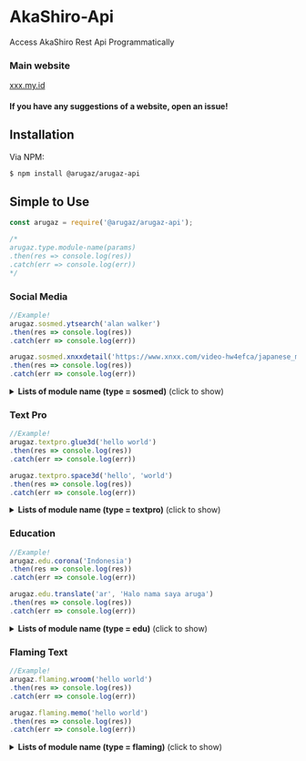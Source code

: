 # AkaShiro-Api
Access AkaShiro Rest Api Programmatically

### Main website 
[xxx.my.id](https://xxx.my.id)

#### If you have any suggestions of a website, open an issue!

## Installation

Via NPM:
```bash
$ npm install @arugaz/arugaz-api
```

## Simple to Use

```js
const arugaz = require('@arugaz/arugaz-api');

/*
arugaz.type.module-name(params)
.then(res => console.log(res))
.catch(err => console.log(err))
*/
```

### Social Media

```js
//Example!
arugaz.sosmed.ytsearch('alan walker')
.then(res => console.log(res))
.catch(err => console.log(err))

arugaz.sosmed.xnxxdetail('https://www.xnxx.com/video-hw4efca/japanese_mom_f._son_to_have_sex_with_her')
.then(res => console.log(res))
.catch(err => console.log(err))
```

<details>
  <summary><b>Lists of module name (type = sosmed)</b> (click to show)</summary>

| module name | params | thing | response | description |
| :--- | :---------- | :--- | :--- | :--- |
| ytsearch | query | youtube title | json | Youtube Search |
| ytaudio | url | youtube url | json | Get Youtube Audio |
| ytvideo | url | youtube url | json | Youtube Video |
| instagram | url | instagram url | json | Instagram Post |
| stalkig | query | instagram username | json | Instagram Profile |
| storyig | query | instagram username | json | Instagram Story |
| highlightig | query | instagram username | json | Instagram Highlight |
| tiktok | url | tiktok url | json | Tiktok Download No WM |
| twtimg | url | twitter url | json | Twitter Image |
| twtvid | url | twitter url | json | Twitter Video |
| stalktwt | query | twitter username | json | Twitter Profile |
| facebook | url | facebook url | json | Facebook Video |
| phubsearch | query | pornhub title | json | Pornhub Search |
| phubdetail | url | pornhub url | json | Pornhub Detail |
| xvidsearch | query | xvideo title | json | XVideo Search |
| xviddetail | url | xvideo url | json | XVideo Detail |
| xnxxsearch | query | xnxx title | json | Xnxx Search |
| xnxxdetail | url | xnxx url | json | Xnxx Detail |
| filmsearch | query | filmapik title | json | Movie Search |
| filmdetail | url | filmapik url | json | Movie Detail |

</details>

### Text Pro

```js
//Example!
arugaz.textpro.glue3d('hello world')
.then(res => console.log(res))
.catch(err => console.log(err))

arugaz.textpro.space3d('hello', 'world')
.then(res => console.log(res))
.catch(err => console.log(err))
```

<details>
  <summary><b>Lists of module name (type = textpro)</b> (click to show)</summary>

| module name | params | thing | response | description |
| :--- | :---------- | :--- | :--- | :--- |
| luxury | query | any text | buffer | 3D luxury gold text effect |
| text3d | query | any text | buffer | 3D gradient text effect |
| blackpink | query | any text | buffer | Blackpink logo style |
| realvintage | query | any text | buffer | realistic vintage style light bulb |
| realcloud | query | any text | buffer | realistic cloud text effect |
| sandsummer| query | any text | buffer | write in sand summer beach |
| sandwrite | query | any text | buffer | sand writing |
| sandengraved | query | any text | buffer | sand engraved 3d |
| sandsummery | query | any text | buffer | summery sand writing |
| foilballoon | query | any text | buffer | foil balloon text effect |
| glue3d | query | any text | buffer | 3D glue effect |
| space3d | query, query | any text, any text | buffer | space 3D text effect |
| metaldark | query | any text | buffer | Metal dark gold effect |
| glitchtext | query, query | any text, any text | buffer | Glitch text effect tiktok |
| stonetext | query, query | any text, any text | buffer | Stone text effect |
| neonlight | query | any text | buffer | Neon light with galaxy |
| neonnew | query | any text | buffer | Neon light Effect |
| old1917 | query | any text | buffer | 1917 Old Text effect |
| minion | query | any text | buffer | Minion text effect |
| pornhub | query, query | any text, any text | buffer | Pornhub style logo |
| holograpich | query | any text | buffer | Holograpich 3D effect |
| avengers | query, query | any text, any text | buffer | 3D Avengers Logo |
| marvel | query, query | any text, any text | buffer | Marvel studio logo |
| firework | query | any text | buffer | Firework sparkle effect |
| lavatext | query | any text | buffer | Lava text effect |
| america | query | any text | buffer | Captain America style |
| equalizer | query | any text | buffer | Rainbow equalizer effect |
| toxic | query | any text | buffer | Green Toxic Text |
| matrix | query | any text | buffer | Matrix Text Effect |
| blood | query | any text | buffer | Horror blood effect |
| thunder | query | any text | buffer | Thunder text effect |
| neon | query | any text | buffer | Neon text effect |
| bokeh | query | any text | buffer | Bokeh text effect |
| green | query | any text | buffer | Green neon style |
| glow | query | any text | buffer | Glowing text |
| water | query | any text | buffer | Dropwater text effect |

</details>

### Education

```js
//Example!
arugaz.edu.corona('Indonesia')
.then(res => console.log(res))
.catch(err => console.log(err))

arugaz.edu.translate('ar', 'Halo nama saya aruga')
.then(res => console.log(res))
.catch(err => console.log(err))
```

<details>
  <summary><b>Lists of module name (type = edu)</b> (click to show)</summary>

| module name | params | thing | response | description |
| :--- | :---------- | :--- | :--- | :--- |
| idwiki | query | any text | json | Indonesia Wikipedia |
| enwiki | query | any text | json | English Wikipedia |
| corona | query | country | json | Corona details by country |
| resep | query | food | json | Food recipes |
| translate | query, query | country id, any text | json | Translate to country language |

</details>

### Flaming Text

```js
//Example!
arugaz.flaming.wroom('hello world')
.then(res => console.log(res))
.catch(err => console.log(err))

arugaz.flaming.memo('hello world')
.then(res => console.log(res))
.catch(err => console.log(err))
```

<details>
  <summary><b>Lists of module name (type = flaming)</b> (click to show)</summary>

| module name | params | thing | response | description |
| :--- | :---------- | :--- | :--- | :--- |
| wroom | query | any text | buffer | Wroom effect |
| text3d | query | any text | buffer | Gold text 3D Style |
| black | query | any text | buffer | Blackbird effect |
| water | query | any text | buffer | Text with water effect |
| smurf | query | any text | buffer | Like a smurf |
| memo | query | any text | buffer | Memories text gif |

</details>
